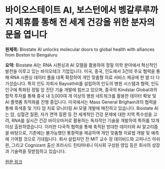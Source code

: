 # 바이오스테이트 AI, 보스턴에서 벵갈루루까지 제휴를 통해 전 세계 건강을 위한 분자의 문을 엽니다

**원제목:** Biostate AI unlocks molecular doors to global health with alliances from Boston to Bengaluru

**요약:** Biostate AI는 RNA 시퀀싱과 AI 모델을 활용하여 정밀 의학 분야에서 혁신적인 발전을 이루고 있는 바이오테크 기업입니다.  미국, 중국, 인도에서 3건의 주요 협력을 통해  RNA 시퀀싱 데이터 풀을 대폭 확장하여 개인 맞춤형 의료 서비스 제공에 한 발 더 다가섰습니다.  특히 인도 자회사 Bayosthiti를 설립하여 인도의 병원 시스템과 협력, 인도 인구에 특화된 정밀 암 진단 기술 개발에 힘쓰고 있으며, 중국의 Kindstar Global과의 합작 투자를 통해 중국 내 3,000여 개 이상의 병원 네트워크를 활용한 데이터 확보 및 AI 플랫폼 최적화를 진행 중입니다.  미국에서는 Mass General Brigham과의 협력을 통해 흑색종 및 기타 암 치료 모니터링 AI 모델 개발에 매진하고 있습니다.  Biostate AI는 암, 심혈관 질환, 자가 면역 질환 등 전 세계적인 건강 문제에 대한 지역 특수성을 고려,  RNA를 실시간 건강 바이오마커로 활용하는 독자적인 기술을 개발하여 특허를 12개 이상 출원하였습니다.  이러한 다국적 협력을 통해 축적된 방대한 데이터와 AI 알고리즘을 바탕으로, 기존에는 불가능했던 통찰력을 제공하며 개인 맞춤형 치료법 개발 및 예측에 기여할 것으로 기대됩니다.  회사 설립자인 전 MIT 교수 장 데이비드와 고피나스 아쉬윈, 그리고 Cognizant 출신 프라사드 친타마네니 이사회 구성원 영입 등은 회사의 성장과 기술력을 뒷받침하고 있습니다.

[원문 링크](https://www.globenewswire.com/news-release/2025/07/24/3121102/0/en/Biostate-AI-unlocks-molecular-doors-to-global-health-with-alliances-from-Boston-to-Bengaluru.html)
